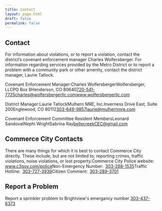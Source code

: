 ```yaml
---
title: Contact
layout: page.html
draft: false
permalink: false
---
```

<section class="contact">
  <div class="container">
    <h2 class="section-title">Contact</h2>
    <p>
      For information about violations, or to report a violation, contact the district&rsquo;s covenant enforcement
      manager Charles Wolfersberger. For information regarding services provided by the Metro District or to report
      a problem with a community park or other amenity, contact the district manager, Laurie Tatlock.
    </p>
    <p>Covenant Enforcement Manager:<span class="person">Charles Wolfersberger</span><span class="company">Wolfersberger, LLC</span><span class="address">PO Box 8</span><span class="address">Henderson, CO 80640</span><span class="phone"><a href="tel:+17205417725">720-541-7725</a></span><span class="email"><a href="mailto:charles@wolfersbergerllc.com" target="_blank">charles@wolfersbergerllc.com</a></span><span class="website"><a href="http://www.wolfersbergerllc.com" target="_blank">www.wolfersbergerllc.com</a></span></p>
    <p>District Manager:<span class="person">Laurie Tatlock</span><span class="company">Mulhern MRE, Inc.</span><span class="address">Inverness Drive East, Suite 200</span><span class="address">Englewood, CO 80112</span><span class="phone"><a href="tel:+13006499857">303-649-9857</a></span><span class="email"><a href="mailto:laurie@mulhernmre.com" target="_blank">laurie@mulhernmre.com</a></span></p>
    <p>Covenant Enforcement Committee Resident Members<span class="person">Leonard Sandoval</span><span class="person">Nephi Wright</span><span class="person">Sabrina Ray</span><span class="email"><a href="mailto:bellecreekCEC@gmail.com" target="_blank">bellecreekCEC@gmail.com</a></span></p>
    <h2 class="section-title">Commerce City Contacts</h2>
    <p>
      There are many things for which it is best to contact Commerce City directly. These include,
      but are not limited to; reporting crimes, traffic violations, noise violations, or lost property.<span class="company">Commerce City Police website:&ensp;<a href="http://www.c3gov.com/police" target="_blank">www.c3gov.com/police</a></span><span class="phone">Non-Emergency Number:&ensp;<a href="tel:+13032881535">303-288-1535</a></span><span class="phone">Traffic Hotline:&ensp;<a href="tel:+13037273939">303-727-3939</a></span><span class="phone">Citizen Comment:&ensp;<a href="tel:+13032893701">303-289-3701</a></span>
    </p>
    <h2 id="report-a-problem" class="section-title">Report a Problem</h2>
    <p>Report a sprinkler problem to Brightview's emergancy number&nbsp;<a href="tel:+13034376373">303-437-6373 </a></p>
  </div>
</section>
